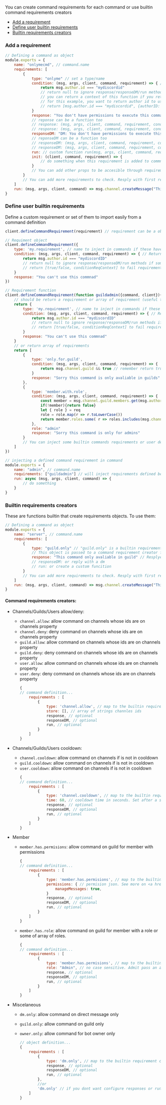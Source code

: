 You can create command requirements for each command or use builtin command requirements creators

- <a href="#add-requirement">Add a requirement</a>
- <a href="#define-user-requirement">Define user builtin requirements</a>
- <a href="#builtin-requirement">Builtin requirements creators</a>

### <div id="add-requirement">Add a requirement</div>

```js
// Defining a command as object
module.exports = {
	name: "onlymecmd", // command.name
	requirements: [
		{
			type: "onlyme" // set a type/name
			condition: (msg, args, client, command, requirement) => { // function to evaluate. if returns false do first of response/responseDM/run methods
				return msg.author.id === "mydiscordid"
				// return null to ignore response/responseDM/run methods if some these aren't undefined
				// you can return a context of this function if you return an array as [passCondition, conditionReqContext]
				// for this example, you want to return author id to use in response/responseDM/run methods
				// return [msg.author.id === "mydiscordid", {authorID: msg.author.id}]
			}
			response: "You don't have permissions to execute this command" // string/function<string/embed> => reply that string
			// reponse can be a function too
			// response: (msg, args, client, command, requirement, conditionReqContext) => returns string/embed
			// response: (msg, args, client, command, requirement, conditionReqContext) => "You don't have permissions to execute this command created by function"
			responseDM: "DM: You don't have permissions to execute this command" // string/function<string/embed> => reply that string with a direct message
			// reponseDM can be a function too
			// responseDM: (msg, args, client, command, requirement, conditionReqContext) => returns string/embed
			// responseDM: (msg, args, client, command, requirement, conditionReqContext) => "DM: You don't have permissions to execute this command created by function"
			run: // custom function run(msg, args, client, command, requirement, conditionReqContext)
			init: (client, command, requirement) => { 
				// do something when this requirement is added to commnad, for example add a hook to command
			}
			// You can add other props to be accesible through requirement variable
		}
		// You can add more requirements to check. Resply with first requirement failed to pass
	]
	run: (msg, args, client, command) => msg.channel.createMessage("This is my command") // If pass all command requirements, this will be run
}
```
### <div id="define-user-requirement">Define user builtin requirements</div>
Define a custom requirement or set of them to import easily from a command definition

```js
client.defineCommandRequirement(requirement) // requirement can be a object or a function

// Requiment object
client.defineCommandRequirement({
	type: 'my.requirement', // name to inject in commands if these have it as requirement
	condition: (msg, args, client, command, requirement) => { // Returns false to run first of response/responseDM/run actions
		return msg.author.id === "mydiscordID"
		// return null to ignore response/responseDM/run methods if some of these are defined
		// return [true/false, conditionReqContext] to fail requirement and pass a context to response/responseDM/run actions
	}
	response: "You can't use this commnad"
})

// Requirement function
client.defineCommandRequirement(function guildadmin({command, client}){ // function name will be the name to inject in commands
	// should be return a requirement or array of requirement (useful to pack multiple requirements as one)
	return {
		type: 'my.requirement', // name to inject in commands if these have it as requirement
		condition: (msg, args, client, command, requirement) => { // Returns false to run first of response/responseDM/run actions
			return msg.author.id === "mydiscordID"
			// return null to ignore response/responseDM/run methods if some of these are defined
			// return [true/false, conditionReqContext] to fail requirement and pass a context to response/responseDM/run actions
		}
		response: "You can't use this commnad"
	}
	// or return array of requirements
	return [
		{
			type: 'only.for.guild',
			condition: (msg, args, client, command, requirement) => {
				return msg.channel.guild && true // remember return true/false/null/[true/false, context]
			}
			response: "Sorry this command is only avaliable in guilds"
		},
		{
			type: 'member.with.role',
			condition: (msg, args, client, command, requirement) => {
				const member = msg.channel.guild.members.get(msg.author.id)
				if(!member){return false}
				let { role } = req
				role = role.map(r => r.toLowerCase())
				return member.roles.some( r => roles.includes(msg.channel.guild.roles.get(r).name.toLowerCase()) )
			},
			role: "admin"
			response: "Sorry this command is only for admins"
		}
		// You can inject some builtin commands requirements or user defined too
	]
})

// injecting a defined command requirement in command
module.exports = {
	name: "admin", // command.name
	requirements: ["guildadmin"] // will inject requirements defined below
	run: async (msg, args, client, command) => {
		// do something
	}
}
```

### <div id="builtin-requirement">Builtin requirements creators</div>

These are functions builtin that create requirements objects. To use them:

```js
// Defining a command as object
module.exports = {
	name: "server", // command.name
	requirements: [
		{
			type: "guild.only" // "guild.only" is a builtin requirement. this requirement only allow execution if message coming from a guild.
			// This object is passed to a command requirement creator function that returns a requirement object
			response: "This command only avaliable in guild" // Resplye with that if message doesn't come from a guild
			// responseDM: or reply with a dm
			// run: or create a custom funcition 
		}
		// You can add more requirements to check. Resply with first requirement failed to pass
	]
	run: (msg, args, client, command) => msg.channel.createMessage("This is my command") // Run this pass all requirements
}
```

#### Command requirements creators:

- Channels/Guilds/Users allow/deny:
	- `channel.allow`: allow command on channels whose ids are on channels property
	- `channel.deny`: deny command on channels whose ids are on channels property
	- `guild.allow`: allow command on channels whose ids are on channels property
	- `guild.deny`: deny command on channels whose ids are on channels property
	- `user.allow`: allow command on channels whose ids are on channels property
	- `user.deny`: deny command on channels whose ids are on channels property
		```js
		{
		// command definition...
			requirements : [
				{
					type: 'channel.allow', // map to the builtin requirement creator. Same interface for requirements from below
					store: [], // array of strings channles ids
					response, // optional
					responseDM, // optional
					run, // optional
				}
			]
		}
		```
- Channels/Guilds/Users cooldown:
	- `channel.cooldown`: allow command on channels if is not in cooldown
	- `guild.cooldown`: allow command on channels if is not in cooldown
	- `user.cooldown`: allow command on channels if is not in cooldown
		```js
		{
		// command definition...
			requirements : [
				{
					type: 'channel.cooldown', // map to the builtin requirement creator. Same interface for requirements from below
					time: 60, // cooldown time in seconds. Set after a suscefully command execution
					response, // optional
					responseDM, // optional
					run, // optional
				}
			]
		}
		```

- Member
	- `member.has.permisions`: allow command on guild for member with permissions
		```js
		{
		// command definition...
			requirements : [
				{
					type: 'member.has.permisions', // map to the builtin requirement creator.
					permissions: { // permision json. See more on <a href="#add-requirement">Add a requirement</a> https://abal.moe/Eris/docs/Permission
						manageMessages: true,
					}
					response, // optional
					responseDM, // optional
					run, // optional
				}
			]
		}
		```

	- `member.has.role`: allow command on guild for member with a role or some of array of roles.
		```js
		{
		// command definition...
			requirements : [
				{
					type: 'member.has.permisions', // map to the builtin requirement creator.
					role: "Admin", // no case sensitive. Admit pass an array of role names
					response, // optional
					responseDM, // optional
					run, // optional
				}
			]
		}
		```

- Miscelaneous
	- `dm.only`: allow command on direct message only
	- `guild.only`: allow command on guild only
	- `owner.only`: allow command for bot owner only

		```js
		// object definition...
		{
			requirements : [
				{
					type: 'dm.only', // map to the builtin requirement creator.
					response, // optional
					responseDM, // optional
					run, // optional
				},
				//or
				'dm.only' // if you dont want configure responses or run methods
			]
		}
		```
